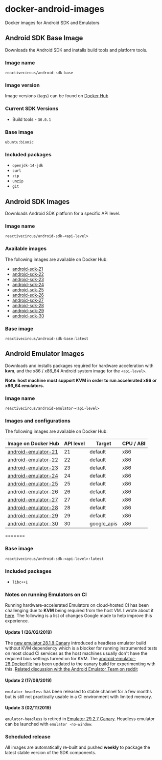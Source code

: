 # docker-android-images

Docker images for Android SDK and Emulators

## Android SDK Base Image

Downloads the Android SDK and installs build tools and platform tools.

### Image name

`reactivecircus/android-sdk-base`

### Image version

Image versions (tags) can be found on [Docker Hub](https://hub.docker.com/r/reactivecircus/android-sdk-base/tags/)

### Current SDK Versions

* Build tools - `30.0.1`

### Base image

`ubuntu:bionic`

### Included packages

* `openjdk-14-jdk`
* `curl`
* `zip`
* `unzip`
* `git`

## Android SDK Images

Downloads Android SDK platform for a specific API level.

### Image name

`reactivecircus/android-sdk-<api-level>`

### Available images

The following images are available on Docker Hub:

- [android-sdk-21](https://hub.docker.com/r/reactivecircus/android-sdk-21/tags/)
- [android-sdk-22](https://hub.docker.com/r/reactivecircus/android-sdk-22/tags/)
- [android-sdk-23](https://hub.docker.com/r/reactivecircus/android-sdk-23/tags/)
- [android-sdk-24](https://hub.docker.com/r/reactivecircus/android-sdk-24/tags/)
- [android-sdk-25](https://hub.docker.com/r/reactivecircus/android-sdk-25/tags/)
- [android-sdk-26](https://hub.docker.com/r/reactivecircus/android-sdk-26/tags/)
- [android-sdk-27](https://hub.docker.com/r/reactivecircus/android-sdk-27/tags/)
- [android-sdk-28](https://hub.docker.com/r/reactivecircus/android-sdk-28/tags/)
- [android-sdk-29](https://hub.docker.com/r/reactivecircus/android-sdk-29/tags/)
- [android-sdk-30](https://hub.docker.com/r/reactivecircus/android-sdk-30/tags/)

### Base image

`reactivecircus/android-sdk-base:latest`

## Android Emulator Images

Downloads and installs packages required for hardware acceleration with **kvm**, and the x86 / x86_64 Android system image for the `<api-level>`.

**Note: host machine must support KVM in order to run accelerated x86 or x86_64 emulators.**

### Image name

`reactivecircus/android-emulator-<api-level>`

### Images and configurations

The following images are available on Docker Hub:

| Image on Docker Hub | API level | Target | CPU / ABI |
|-|-|-|-|
| [android-emulator-21](https://hub.docker.com/r/reactivecircus/android-emulator-21/tags/) | 21 | default | x86 |
| [android-emulator-22](https://hub.docker.com/r/reactivecircus/android-emulator-22/tags/) | 22 | default | x86 |
| [android-emulator-23](https://hub.docker.com/r/reactivecircus/android-emulator-23/tags/) | 23 | default | x86 |
| [android-emulator-24](https://hub.docker.com/r/reactivecircus/android-emulator-24/tags/) | 24 | default | x86 |
| [android-emulator-25](https://hub.docker.com/r/reactivecircus/android-emulator-25/tags/) | 25 | default | x86 |
| [android-emulator-26](https://hub.docker.com/r/reactivecircus/android-emulator-26/tags/) | 26 | default | x86 |
| [android-emulator-27](https://hub.docker.com/r/reactivecircus/android-emulator-27/tags/) | 27 | default | x86 |
| [android-emulator-28](https://hub.docker.com/r/reactivecircus/android-emulator-28/tags/) | 28 | default | x86 |
| [android-emulator-29](https://hub.docker.com/r/reactivecircus/android-emulator-29/tags/) | 29 | default | x86 |
| [android-emulator-30](https://hub.docker.com/r/reactivecircus/android-emulator-30/tags/) | 30 | google_apis | x86 |
=======

### Base image

`reactivecircus/android-sdk-<api-level>:latest`

### Included packages

* `libc++1`

### Notes on running Emulators on CI

Running hardware-accelerated Emulators on cloud-hosted CI has been challenging due to **KVM** being required from the host VM. I wrote about it [here](https://dev.to/ychescale9/running-android-emulators-on-ci-from-bitrise-io-to-github-actions-3j76). The following is a list of changes Google made to help improve this experience.

#### Update 1 (26/02/2019)

The [new emulator 28.1.8 Canary](https://androidstudio.googleblog.com/2019/02/emulator-2818-canary.html) introduced a headless emulator build without KVM dependency which is a blocker for running instrumented tests on most cloud CI services as the host machines usually don't have the required bios settings turned on for KVM. The [android-emulator-28.Dockerfile](android-emulator-28.Dockerfile) has been updated to the canary build for experimenting with this. [Related discussion with the Android Emulator Team on reddit](https://www.reddit.com/r/androiddev/comments/atm3im/emulator_2818_canary/eh6uv01/?context=8&depth=9)

#### Update 2 (17/08/2019)

`emulator-headless` has been released to stable channel for a few months but is still not practically usable in a CI environment with limited memory.

#### Update 3 (02/11/2019)

`emulator-headless` is retired in [Emulator 29.2.7 Canary](https://androidstudio.googleblog.com/2019/11/emulator-2927-canary.html). Headless emulator can be launched with `emulator -no-window`.

### Scheduled release

All images are automatically re-built and pushed **weekly** to package the latest stable version of the SDK components.
